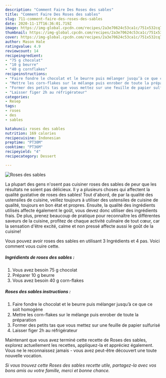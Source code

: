```yaml
---
description: "Comment Faire Des Roses des sables"
title: "Comment Faire Des Roses des sables"
slug: 711-comment-faire-des-roses-des-sables
date: 2020-11-17T16:36:01.719Z
image: https://img-global.cpcdn.com/recipes/2a3e70624c53ca1c/751x532cq70/roses-des-sables-photo-principale-de-la-recette.jpg
thumbnail: https://img-global.cpcdn.com/recipes/2a3e70624c53ca1c/751x532cq70/roses-des-sables-photo-principale-de-la-recette.jpg
cover: https://img-global.cpcdn.com/recipes/2a3e70624c53ca1c/751x532cq70/roses-des-sables-photo-principale-de-la-recette.jpg
author: Mason Hale
ratingvalue: 4.9
reviewcount: 14
recipeingredient:
- "75 g chocolat"
- "10 g beurre"
- "40 g cornflakes"
recipeinstructions:
- "Faire fondre le chocolat et le beurre puis mélanger jusqu’à ce que ce soit homogène"
- "Mettre les corn-flakes sur le mélange puis enrober de toute la préparation"
- "Former des petits tas que vous mettez sur une feuille de papier sulfurisé"
- "Laisser figer 2h au réfrigérateur"
categories:
- Resep
tags:
- roses
- des
- sables

katakunci: roses des sables 
nutrition: 169 calories
recipecuisine: Indonesian
preptime: "PT30M"
cooktime: "PT36M"
recipeyield: "4"
recipecategory: Dessert

---
```



![Roses des sables](https://img-global.cpcdn.com/recipes/2a3e70624c53ca1c/751x532cq70/roses-des-sables-photo-principale-de-la-recette.jpg)

La plupart des gens n'osent pas cuisiner roses des sables de peur que les résultats ne soient pas délicieux. Il y a plusieurs choses qui affectent la qualité gustative de roses des sables! Tout d'abord, de par la qualité des ustensiles de cuisine, veillez toujours à utiliser des ustensiles de cuisine de qualité, toujours en bon état et propres. Ensuite, la qualité des ingrédients utilisés affecte également le goût, vous devez donc utiliser des ingrédients frais. De plus, prenez beaucoup de pratique pour reconnaître les différentes saveurs de la cuisine, profitez de chaque activité culinaire de tout cœur, car la sensation d'être excité, calme et non pressé affecte aussi le goût de la cuisine!

<!--inarticleads1-->

Vous pouvez avoir roses des sables en utilisant 3 Ingrédients et 4 pas. Voici comment vous cuire cette.

##### Ingrédients de roses des sables :

1. Vous avez besoin 75 g chocolat
1. Préparer 10 g beurre
1. Vous avez besoin 40 g corn-flakes




<!--inarticleads2-->

##### Roses des sables instructions :

1. Faire fondre le chocolat et le beurre puis mélanger jusqu’à ce que ce soit homogène
1. Mettre les corn-flakes sur le mélange puis enrober de toute la préparation
1. Former des petits tas que vous mettez sur une feuille de papier sulfurisé
1. Laisser figer 2h au réfrigérateur




<!--inarticleads1-->

<p>
Maintenant que vous avez terminé cette recette de Roses des sables, explorez actuellement les recettes, appliquez-la et appréciez également. Vous ne le reconnaissez jamais - vous avez peut-être découvert une toute nouvelle vocation.
</p>

<p>
<i>Si vous trouvez cette Roses des sables recette utile, partagez-la avec vos bons amis ou votre famille, merci et bonne chance.</i>
</p>

